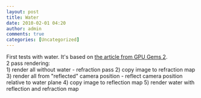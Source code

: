 ```yaml
---
layout: post
title: Water
date: 2010-02-01 04:20
author: admin
comments: true
categories: [Uncategorized]
---
```

First tests with water. It's based on <a href="http://http.developer.nvidia.com/GPUGems2/gpugems2_chapter19.html">the article from GPU Gems 2</a>. <br />  2 pass rendering:  <br />  1) render all without water - refraction pass  2) copy image to refraction map  3) render all from "reflected" camera position - reflect camera position relative to water plane  4) copy image to reflection map  5) render water with reflection and refraction map<br /> <br /><object width="425" height="344"><param name="movie" value="http://www.youtube.com/v/4oTYuoeymNM&amp;hl=en_US&amp;fs=1&amp;"><param name="allowFullScreen" value="true"><param name="allowscriptaccess" value="always"><embed src="http://www.youtube.com/v/4oTYuoeymNM&amp;hl=en_US&amp;fs=1&amp;" type="application/x-shockwave-flash" allowscriptaccess="always" allowfullscreen="true" width="425" height="344"></embed></object>
